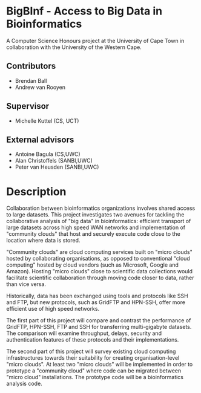 # BigBInf - Access to Big Data in Bioinformatics

A Computer Science Honours project at the University of Cape Town in collaboration with the University of the Western Cape.

## Contributors
+ Brendan Ball
+ Andrew van Rooyen

## Supervisor
+ Michelle Kuttel (CS, UCT)

## External advisors
+ Antoine Bagula (CS,UWC)
+ Alan Christoffels (SANBI,UWC)
+ Peter van Heusden (SANBI,UWC)

# Description
Collaboration between bioinformatics organizations involves shared access to large datasets. This project investigates two avenues for tackling the collaborative analysis of "big data" in bioinformatics: efficient transport of large datasets across high speed WAN networks and implementation of "community clouds" that host and securely execute code close to the location where data is stored.

"Community clouds" are cloud computing services built on "micro clouds" hosted by collaborating organisations, as opposed to conventional "cloud computing" hosted by cloud vendors (such as Microsoft, Google and Amazon). Hosting "micro clouds" close to scientific data collections would facilitate scientific collaboration through moving code closer to data, rather than vice versa.

Historically, data has been exchanged using tools and protocols like SSH and FTP, but new protocols, such as GridFTP and HPN-SSH, offer more efficient use of high speed networks.

The first part of this project will compare and contrast the performance of GridFTP, HPN-SSH, FTP and SSH for transferring multi-gigabyte datasets. The comparison will examine throughput, delays, security and authentication features of these protocols and their implementations.

The second part of this project will survey existing cloud computing infrastructures towards their suitability for creating organisation-level "micro clouds". At least two "micro clouds" will be implemented in order to prototype a "community cloud" where code can be migrated between "micro cloud" installations. The prototype code will be a bioinformatics analysis code.
